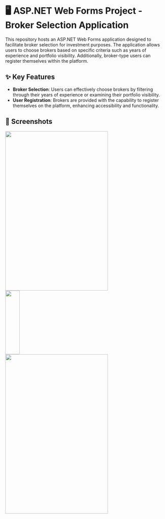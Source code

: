 # 🖥️ ASP.NET Web Forms Project - Broker Selection Application

This repository hosts an ASP.NET Web Forms application designed to facilitate broker selection for investment purposes. The application allows users to choose brokers based on specific criteria such as years of experience and portfolio visibility. Additionally, broker-type users can register themselves within the platform.

## ✨ Key Features

- **Broker Selection**: Users can effectively choose brokers by filtering through their years of experience or examining their portfolio visibility.
- **User Registration**: Brokers are provided with the capability to register themselves on the platform, enhancing accessibility and functionality.

## 📸 Screenshots
<img src="https://github.com/Andreea-Mirela/ASP.NET-Web-Forms-Project/assets/111393279/52a4cc1b-d744-41c3-a524-7d12dc58c8ee" width="80%" height="500">
<img src="https://github.com/Andreea-Mirela/ASP.NET-Web-Forms-Project/assets/111393279/c85de969-00fd-458d-97eb-10d8c90a0e07" width="30%" height="200">
<img src="https://github.com/Andreea-Mirela/ASP.NET-Web-Forms-Project/assets/111393279/8db10674-bbe3-4781-9df9-90555d996172" width="80%" height="500">
